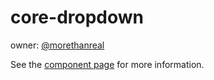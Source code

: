 core-dropdown
=============

owner: [@morethanreal](http://github.com/morethanreal)

See the [component page](http://polymer-project.org/docs/elements/core-elements.html#core-dropdown) for more information.
